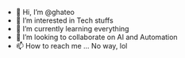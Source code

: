 - 👋 Hi, I’m @ghateo
- 👀 I’m interested in Tech stuffs
- 🌱 I’m currently learning everything
- 💞️ I’m looking to collaborate on AI and Automation
- 📫 How to reach me ... No way, lol

<!---
ghateo/ghateo is a ✨ special ✨ repository because its `README.md` (this file) appears on your GitHub profile.
You can click the Preview link to take a look at your changes.
--->
